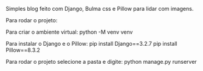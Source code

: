 Simples blog feito com Django, Bulma css e Pillow para lidar com imagens.

Para rodar o projeto:

  Para criar o ambiente virtual:
    python -M venv venv 

  Para instalar o Django e o Pillow:
    pip install Django==3.2.7 
    pip install Pillow==8.3.2
    
  Para rodar o projeto selecione a pasta e digite:
    python manage.py runserver
